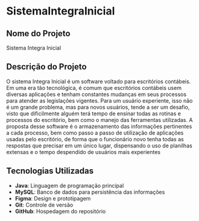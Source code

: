# SistemaIntegraInicial

## Nome do Projeto
Sistema Integra Inicial

## Descrição do Projeto
O sistema Integra Inicial é um software voltado para escritórios contábeis.
Em uma era tão tecnológica, é comum que escritórios contábeis usem diversas aplicações e tenham constantes mudanças em seus processos para atender as legislações vigentes. Para um usuário experiente, isso não é um grande problema, mas para novos usuários, tende a ser um desafio, visto que dificilmente alguém terá tempo de ensinar todas as rotinas e processos do escritório, bem como o manejo das ferramentas utilizadas. A proposta desse software é o armazenamento das informações pertinentes a cada processo, bem como passo a passo de utilização de aplicações usadas pelo escritório, de forma que o funcionário novo tenha todas as respostas que precisar em um único lugar, dispensando o uso de planilhas extensas e o tempo despendido de usuários mais experientes

## Tecnologias Utilizadas
- **Java**: Linguagem de programação principal
- **MySQL**: Banco de dados para persistência das informações
- **Figma**: Design e prototipagem
- **Git**: Controle de versão
- **GitHub**: Hospedagem do repositório
